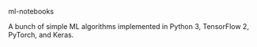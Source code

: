 ml-notebooks

A bunch of simple ML algorithms implemented in Python 3, TensorFlow 2, PyTorch, and Keras.
